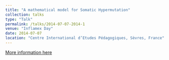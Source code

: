 ```yaml
---
title: "A mathematical model for Somatic Hypermutation"
collection: talks
type: "Talk"
permalink: /talks/2014-07-07-2014-1
venue: "Inflamex Day"
date: 2014-07-07
location: "Centre International d’Etudes Pédagogiques, Sèvres, France"
---
```


[More information here](http://irenebalelli.github.io/files/posters/INFLAMEX_DAY_info_and_programme.pdf)
